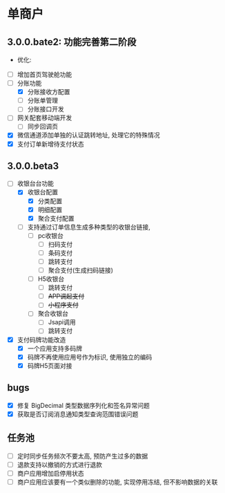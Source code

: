 # 单商户
## 3.0.0.bate2: 功能完善第二阶段
- 优化:
- [ ] 增加首页驾驶舱功能
- [ ] 分账功能
    - [x] 分账接收方配置
    - [ ] 分账单管理
    - [ ] 分账接口开发
- [ ] 网关配套移动端开发
    - [ ] 同步回调页
- [x] 微信通道添加单独的认证跳转地址, 处理它的特殊情况
- [x] 支付订单新增待支付状态
## 3.0.0.beta3
- [ ] 收银台台功能
  - [x] 收银台配置
    - [x] 分类配置
    - [x] 明细配置
    - [x] 聚合支付配置
  - [ ] 支持通过订单信息生成多种类型的收银台链接,
    - [ ] pc收银台
      - [ ] 扫码支付
      - [ ] 条码支付
      - [ ] 跳转支付
      - [ ] 聚合支付(生成扫码链接)
    - [ ] H5收银台
      - [ ] 跳转支付
      - [ ] ~~APP调起支付~~
      - [ ] ~~小程序支付~~
    - [ ] 聚合收银台
      - [ ] Jsapi调用
      - [ ] 跳转支付
- [x] 支付码牌功能改造
  - [x] 一个应用支持多码牌
  - [x] 码牌不再使用应用号作为标识, 使用独立的编码
  - [x] 码牌H5页面对接

## bugs
- [x] 修复 BigDecimal 类型数据序列化和签名异常问题
- [x] 获取是否订阅消息通知类型查询范围错误问题

## 任务池
- [ ] 定时同步任务频次不要太高, 预防产生过多的数据
- [ ] 退款支持以撤销的方式进行退款
- [ ] 商户应用增加启停用状态
- [ ] 商户应用应该要有一个类似删除的功能, 实现停用冻结, 但不影响数据的关联
